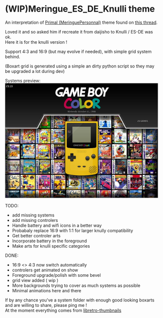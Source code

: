 # (WIP)Meringue_ES_DE_Knulli theme

An interpretation of [Primal (MeringuePersonnal)](https://www.reddit.com/user/MeringuePersonal3407/) theme found on [this thread](https://www.reddit.com/r/ANBERNIC/comments/1ix9124/my_collection/).<br />

Loved it and so asked him if recreate it from daijisho to Knulli / ES-DE was ok.<br />
Here it is for the knulli version !<br />

Support 4:3 and 16:9 (but may evolve if needed), with simple grid system behind.

(Boxart grid is generated using a simple an dirty python script so they may be upgraded a lot during dev)

Systems preview:<br />
<img src="https://github.com/kthod861/Meringue_ES_DE_Knulli/blob/main/_inc/screenshot.jpg" width="960" /><br />


TODO: <br />
- add missing systems<br />
- add missing controlers<br />
- Handle battery and wifi icons in a better way
- Probabaly replace 16:9 with 1:1 for larger knully compatibility
- Get better controler arts
- Incorporate battery in the foreground
- Make arts for knulli specific categories

DONE: <br />
- 16:9 <> 4:3 now switch automatically
- controlers get animated on show
- Foreground upgrade/polish with some bevel
- grid view added ( wip )
- More backgrounds trying to cover as much systems as possible
- Minimal animations here and there
  
If by any chance you've a system folder with enough good looking boxarts and are willing to share, please ping me !<br />
At the moment everything comes from [libretro-thumbnails](https://github.com/libretro-thumbnails/libretro-thumbnails)
